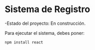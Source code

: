 <h1> Sistema de Registro</h1>

-Estado del proyecto: En construcción.

Para ejecutar el sistema, debes poner:

```npm install react``` 
